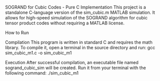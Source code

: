 SOGRAND for Cubic Codes - Pure C Implementation This project is a standalone C-language version of the sim_cubic.m MATLAB simulation. It allows for high-speed simulation of the SOGRAND algorithm for cubic tensor product codes without requiring a MATLAB license.

How to Run

Compilation This program is written in standard C and requires the math library. To compile it, open a terminal in the source directory and run:
gcc sim_cubic_m1.c -o sim_cubic_m1

Execution After successful compilation, an executable file named sogrand_cubic_sim will be created. Run it from your terminal with the following command:
./sim_cubic_m1
